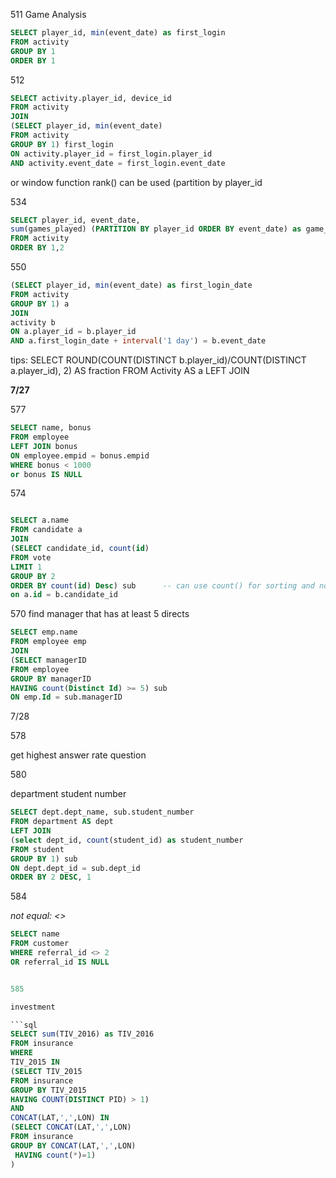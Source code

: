 511 Game Analysis

```sql
SELECT player_id, min(event_date) as first_login
FROM activity
GROUP BY 1
ORDER BY 1
```


512

```sql
SELECT activity.player_id, device_id
FROM activity
JOIN
(SELECT player_id, min(event_date)
FROM activity
GROUP BY 1) first_login
ON activity.player_id = first_login.player_id
AND activity.event_date = first_login.event_date
```
 or window function rank() can be used  (partition by player_id
 
 
 534
 
 ```sql
 SELECT player_id, event_date,
 sum(games_played) (PARTITION BY player_id ORDER BY event_date) as game_played_so_far
 FROM activity
 ORDER BY 1,2
 
 ```
 
  550
 
 ```sql
 (SELECT player_id, min(event_date) as first_login_date 
 FROM activity
 GROUP BY 1) a
 JOIN
 activity b
 ON a.player_id = b.player_id
 AND a.first_login_date + interval('1 day') = b.event_date
 ```
 
 tips:
 SELECT ROUND(COUNT(DISTINCT b.player_id)/COUNT(DISTINCT a.player_id), 2) AS fraction FROM Activity AS a
LEFT JOIN

 
 
 **7/27**
 
 
 577
 
 ```sql
 SELECT name, bonus
 FROM employee
 LEFT JOIN bonus
 ON employee.empid = bonus.empid
 WHERE bonus < 1000
 or bonus IS NULL
 
 
 ```
 
 
 574
 ```sql

SELECT a.name
FROM candidate a
JOIN
(SELECT candidate_id, count(id)
FROM vote
LIMIT 1
GROUP BY 2
ORDER BY count(id) Desc) sub      -- can use count() for sorting and not select count(id)
on a.id = b.candidate_id
```



570
find manager that has at least 5 directs

```sql
SELECT emp.name
FROM employee emp
JOIN
(SELECT managerID
FROM employee
GROUP BY managerID
HAVING count(Distinct Id) >= 5) sub
ON emp.Id = sub.managerID

```


7/28

578

get highest answer rate question

 
 
 
580

department student number
```sql
SELECT dept.dept_name, sub.student_number
FROM department AS dept
LEFT JOIN 
(select dept_id, count(student_id) as student_number
FROM student
GROUP BY 1) sub
ON dept.dept_id = sub.dept_id
ORDER BY 2 DESC, 1
```


584

_not equal:  <>_
```sql
SELECT name
FROM customer
WHERE referral_id <> 2 
OR referral_id IS NULL


585

investment

```sql
SELECT sum(TIV_2016) as TIV_2016
FROM insurance
WHERE
TIV_2015 IN
(SELECT TIV_2015
FROM insurance
GROUP BY TIV_2015
HAVING COUNT(DISTINCT PID) > 1)
AND
CONCAT(LAT,',',LON) IN
(SELECT CONCAT(LAT,',',LON)
FROM insurance
GROUP BY CONCAT(LAT,',',LON)
 HAVING count(*)=1)
)

```
